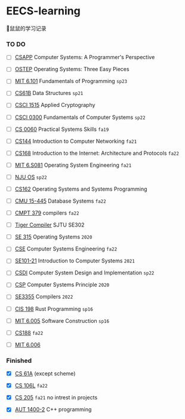 # EECS-learning
🐀鼠鼠的学习记录

### TO DO

- [ ] [CSAPP](https://github.com/Fontzs/CSAPP) Computer Systems: A Programmer's Perspective

- [ ] [OSTEP](https://github.com/Fontzs/ostep) Operating Systems: Three Easy Pieces
- [ ] [MIT 6.101](https://py.mit.edu/spring23) Fundamentals of Programming `sp23`
- [ ] [CS61B](https://github.com/Fontzs/CS61B-21sp) Data Structures `sp21`
- [ ] [CSCI 1515](https://brownappliedcryptography.github.io/) Applied Cryptography
- [ ] [CSCI 0300](https://github.com/Fontzs/CSCI-0300) Fundamentals of Computer Systems `sp22`
- [ ] [CS 0060](https://github.com/Fontzs/CS0060) Practical Systems Skills `fa19`

- [ ] [CS144](https://github.com/Fontzs/CS144) Introduction to Computer Networking `fa21`
- [ ] [CS168](https://cs168.io/) Introduction to the Internet: Architecture and Protocols `fa22`
- [ ] [MIT 6.S081](https://github.com/Fontzs/6.S081) Operating System Engineering `fa21`
- [ ] [NJU OS](https://github.com/Fontzs/njuOS/tree/main) `sp22`
- [ ] [CS162](https://github.com/Fontzs/UCB-CS162) Operating Systems and Systems Programming
- [ ] [CMU 15-445](https://15445.courses.cs.cmu.edu/fall2022/) Database Systems `fa22`
- [ ] [CMPT 379](https://github.com/Fontzs/CMPT379) compilers `fa22`
- [ ] [Tiger Compiler](https://github.com/Fontzs/SE302)  SJTU SE302
- [ ] [SE 315](https://github.com/Fontzs/SE315) Operating Systems `2020`
- [ ] [CSE](https://github.com/Fontzs/CSE) Computer Systems Engineering `fa22`
- [ ] [SE101-21](https://github.com/Fontzs/SE101) Introduction to Computer Systems `2021`
- [ ] [CSDI](https://github.com/Fontzs/CSDI) Computer System Design and Implementation `sp22`
- [ ] [CSP](https://github.com/Fontzs/CSP) Computer Systems Principle `2020`
- [ ] [SE3355](https://github.com/Fontzs/SE3355) Compilers `2022`
- [ ] [CIS 198](https://cis198-2016s.github.io/) Rust Programming `sp16`
- [ ] [MIT 6.005](https://github.com/Fontzs/6.005) Software Construction `sp16`
- [ ] [CS188](https://github.com/Fontzs/CS188) `fa22`
- [ ] [MIT 6.006](https://github.com/Fontzs/MIT-6.006/tree/main)

### Finished

- [x] [CS 61A](https://github.com/Fontzs/CS61A) (except scheme)
- [x] [CS 106L](https://github.com/Fontzs/CS106L) `fa22`
- [x] [CS 205](https://github.com/Fontzs/CS205) `fa21` no intrest in projects
- [x] [AUT 1400-2](https://github.com/Fontzs/AUT1400) C++ programming





















